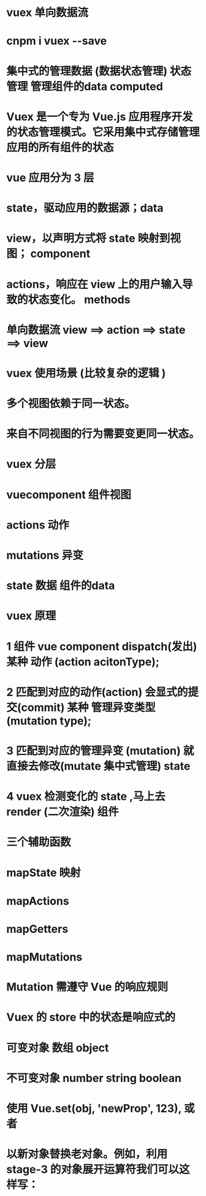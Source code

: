 #   vuex   单向数据流  

# cnpm i vuex --save

#   集中式的管理数据  (数据状态管理)    状态管理  管理组件的data computed 



#  Vuex 是一个专为 Vue.js 应用程序开发的状态管理模式。它采用集中式存储管理应用的所有组件的状态



# vue 应用分为 3 层 
# state，驱动应用的数据源；data 
# view，以声明方式将 state 映射到视图； component 
# actions，响应在 view 上的用户输入导致的状态变化。  methods 

# 单向数据流  view ==>  action  ==> state ==> view


# vuex 使用场景  (比较复杂的逻辑 )

# 多个视图依赖于同一状态。
# 来自不同视图的行为需要变更同一状态。


#  vuex 分层

# vuecomponent 组件视图
# actions    动作
# mutations   异变
# state      数据   组件的data


# vuex 原理  
# 1  组件 vue component dispatch(发出) 某种 动作 (action acitonType);
# 2  匹配到对应的动作(action) 会显式的提交(commit)  某种 管理异变类型 (mutation type);
# 3  匹配到对应的管理异变 (mutation)  就直接去修改(mutate  集中式管理) state  
# 4  vuex 检测变化的 state ,马上去 render (二次渲染) 组件 
 



 # 三个辅助函数 
 # mapState  映射 
 # mapActions 
 # mapGetters 
 # mapMutations 


# Mutation 需遵守 Vue 的响应规则

# Vuex 的 store 中的状态是响应式的

# 可变对象    数组 object 
# 不可变对象  number string boolean 

# 使用 Vue.set(obj, 'newProp', 123), 或者

# 以新对象替换老对象。例如，利用 stage-3 的对象展开运算符我们可以这样写：